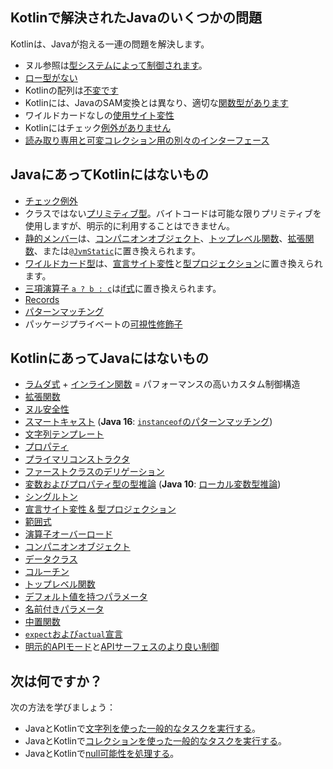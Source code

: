 [//]: # (title: Javaとの比較)

## Kotlinで解決されたJavaのいくつかの問題

Kotlinは、Javaが抱える一連の問題を解決します。

* ヌル参照は[型システムによって制御されます](null-safety.md)。
* [ロー型がない](java-interop.md#java-generics-in-kotlin)
* Kotlinの配列は[不変です](arrays.md)
* Kotlinには、JavaのSAM変換とは異なり、適切な[関数型があります](lambdas.md#function-types)
* ワイルドカードなしの[使用サイト変性](generics.md#use-site-variance-type-projections)
* Kotlinにはチェック[例外がありません](exceptions.md)
* [読み取り専用と可変コレクション用の別々のインターフェース](collections-overview.md)

## JavaにあってKotlinにはないもの

* [チェック例外](exceptions.md)
* クラスではない[プリミティブ型](basic-types.md)。バイトコードは可能な限りプリミティブを使用しますが、明示的に利用することはできません。
* [静的メンバー](classes.md)は、[コンパニオンオブジェクト](object-declarations.md#companion-objects)、[トップレベル関数](functions.md)、[拡張関数](extensions.md#extension-functions)、または[`@JvmStatic`](java-to-kotlin-interop.md#static-methods)に置き換えられます。
* [ワイルドカード型](generics.md)は、[宣言サイト変性](generics.md#declaration-site-variance)と[型プロジェクション](generics.md#type-projections)に置き換えられます。
* [三項演算子 `a ? b : c`](control-flow.md#if-expression)は[if式](control-flow.md#if-expression)に置き換えられます。
* [Records](https://openjdk.org/jeps/395)
* [パターンマッチング](https://openjdk.org/projects/amber/design-notes/patterns/pattern-matching-for-java)
* パッケージプライベートの[可視性修飾子](visibility-modifiers.md)

## KotlinにあってJavaにはないもの

* [ラムダ式](lambdas.md) + [インライン関数](inline-functions.md) = パフォーマンスの高いカスタム制御構造
* [拡張関数](extensions.md)
* [ヌル安全性](null-safety.md)
* [スマートキャスト](typecasts.md) (**Java 16**: [`instanceof`のパターンマッチング](https://openjdk.org/jeps/394))
* [文字列テンプレート](strings.md)
* [プロパティ](properties.md)
* [プライマリコンストラクタ](classes.md)
* [ファーストクラスのデリゲーション](delegation.md)
* [変数およびプロパティ型の型推論](basic-types.md) (**Java 10**: [ローカル変数型推論](https://openjdk.org/jeps/286))
* [シングルトン](object-declarations.md)
* [宣言サイト変性 & 型プロジェクション](generics.md)
* [範囲式](ranges.md)
* [演算子オーバーロード](operator-overloading.md)
* [コンパニオンオブジェクト](classes.md#companion-objects)
* [データクラス](data-classes.md)
* [コルーチン](coroutines-overview.md)
* [トップレベル関数](functions.md)
* [デフォルト値を持つパラメータ](functions.md#parameters-with-default-values)
* [名前付きパラメータ](functions.md#named-arguments)
* [中置関数](functions.md#infix-notation)
* [`expect`および`actual`宣言](https://www.jetbrains.com/help/kotlin-multiplatform-dev/multiplatform-expect-actual.html)
* [明示的APIモード](whatsnew14.md#explicit-api-mode-for-library-authors)と[APIサーフェスのより良い制御](opt-in-requirements.md)

## 次は何ですか？

次の方法を学びましょう：
* JavaとKotlinで[文字列を使った一般的なタスクを実行する](java-to-kotlin-idioms-strings.md)。
* JavaとKotlinで[コレクションを使った一般的なタスクを実行する](java-to-kotlin-collections-guide.md)。
* JavaとKotlinで[null可能性を処理する](java-to-kotlin-nullability-guide.md)。